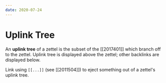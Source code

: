 ```yaml
---
date: 2020-07-24
---
```


# Uplink Tree

An **uplink tree** of a zettel is the subset of the [[2017401]] which branch
off to the zettel. Uplink tree is displayed above the zettel; other backlinks
are displayed below.

Link using `[[...]]` (see [[2011504]]) to eject something out of a zettel's uplink tree.
